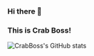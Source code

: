 ### Hi there 👋 
### This is Crab Boss!


![CrabBoss's GitHub stats](https://github-readme-stats.vercel.app/api?username=CrabBoss-lab&show_icons=true&theme=tokyonight)
